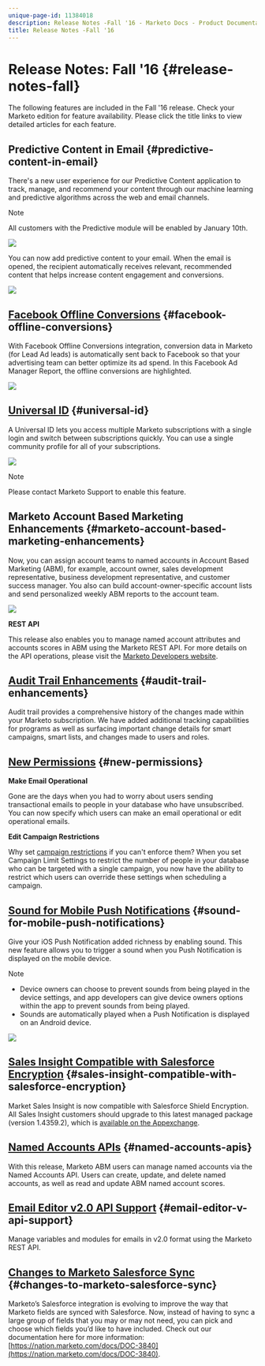 ```yaml
---
unique-page-id: 11384018
description: Release Notes -Fall '16 - Marketo Docs - Product Documentation
title: Release Notes -Fall '16
---
```


# Release Notes: Fall '16 {#release-notes-fall}

The following features are included in the Fall '16 release. Check your Marketo edition for feature availability. Please click the title links to view detailed articles for each feature.

## Predictive Content in Email {#predictive-content-in-email}

There's a new user experience for our Predictive Content application to track, manage, and recommend your content through our machine learning and predictive algorithms across the web and email channels.

>[!NOTE]
>
>All customers with the Predictive module will be enabled by January 10th.

![](assets/shafe.png)

You can now add predictive content to your email. When the email is opened, the recipient automatically receives relevant, recommended content that helps increase content engagement and conversions.

![](assets/predictive.png)

## [Facebook Offline Conversions](/help/marketo/product-docs/demand-generation/facebook/understanding-facebook-offline-conversions.md) {#facebook-offline-conversions}

With Facebook Offline Conversions integration, conversion data in Marketo (for Lead Ad leads) is automatically sent back to Facebook so that your advertising team can better optimize its ad spend. In this Facebook Ad Manager Report, the offline conversions are highlighted.

![](assets/facebook.png)

## [Universal ID](/help/marketo/product-docs/administration/settings/using-a-universal-id-for-subscription-login.md) {#universal-id}

A Universal ID lets you access multiple Marketo subscriptions with a single login and switch between subscriptions quickly. You can use a single community profile for all of your subscriptions.

![](assets/image2016-11-3-15-3a10-3a16.png)

>[!NOTE]
>
>Please contact Marketo Support to enable this feature.

## Marketo Account Based Marketing Enhancements {#marketo-account-based-marketing-enhancements}

Now, you can assign account teams to named accounts in Account Based Marketing (ABM), for example, account owner, sales development representative, business development representative, and customer success manager. You also can build account-owner-specific account lists and send personalized weekly ABM reports to the account team.

![](assets/account-team-11-15-16.png)

**REST API**

This release also enables you to manage named account attributes and accounts scores in ABM using the Marketo REST API. For more details on the API operations, please visit the [Marketo Developers website](https://developers.marketo.com/rest-api/lead-database/named-accounts).

## [Audit Trail Enhancements](/help/marketo/product-docs/administration/audit-trail/change-details-in-audit-trail.md) {#audit-trail-enhancements}

Audit trail provides a comprehensive history of the changes made within your Marketo subscription. We have added additional tracking capabilities for programs as well as surfacing important change details for smart campaigns, smart lists, and changes made to users and roles.

## [New Permissions](/help/marketo/product-docs/administration/users-and-roles/managing-user-roles-and-permissions/descriptions-of-role-permissions.md) {#new-permissions}

**Make Email Operational**

Gone are the days when you had to worry about users sending transactional emails to people in your database who have unsubscribed. You can now specify which users can make an email operational or edit operational emails.

**Edit Campaign Restrictions**

Why set [campaign restrictions](/help/marketo/product-docs/administration/email-setup/enable-person-restrictions-for-smart-campaigns.md) if you can't enforce them? When you set Campaign Limit Settings to restrict the number of people in your database who can be targeted with a single campaign, you now have the ability to restrict which users can override these settings when scheduling a campaign.

## [Sound for Mobile Push Notifications](/help/marketo/product-docs/mobile-marketing/push-notifications/configure-mobile-push-notification.md) {#sound-for-mobile-push-notifications}

Give your iOS Push Notification added richness by enabling sound. This new feature allows you to trigger a sound when you Push Notification is displayed on the mobile device.

>[!NOTE]
>
>* Device owners can choose to prevent sounds from being played in the device settings, and app developers can give device owners options within the app to prevent sounds from being played.
>* Sounds are automatically played when a Push Notification is displayed on an Android device.

![](assets/sound-for-push-notifications.png)

## [Sales Insight Compatible with Salesforce Encryption](/help/marketo/product-docs/marketo-sales-insight/msi-for-salesforce/installation/install-marketo-sales-insight-package-in-salesforce-appexchange.md) {#sales-insight-compatible-with-salesforce-encryption}

Market Sales Insight is now compatible with Salesforce Shield Encryption. All Sales Insight customers should upgrade to this latest managed package (version 1.4359.2), which is [available on the Appexchange](https://appexchange.salesforce.com/listingDetail?listingId=a0N30000001SVZmEAO).

## [Named Accounts APIs](https://developers.marketo.com/rest-api/lead-database/named-accounts/) {#named-accounts-apis}

With this release, Marketo ABM users can manage named accounts via the Named Accounts API. Users can create, update, and delete named accounts, as well as read and update ABM named account scores.

## [Email Editor v2.0 API Support](https://developers.marketo.com/rest-api/assets/emails/) {#email-editor-v-api-support}

Manage variables and modules for emails in v2.0 format using the Marketo REST API.

## [Changes to Marketo Salesforce Sync](https://nation.marketo.com/docs/DOC-3840) {#changes-to-marketo-salesforce-sync}

Marketo’s Salesforce integration is evolving to improve the way that Marketo fields are synced with Salesforce. Now, instead of having to sync a large group of fields that you may or may not need, you can pick and choose which fields you’d like to have included. Check out our documentation here for more information: [https://nation.marketo.com/docs/DOC-3840](https://nation.marketo.com/docs/DOC-3840).
